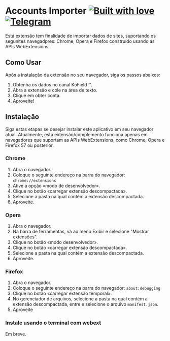 # Accounts Importer  [![Built with love](https://img.shields.io/badge/made%20with-javascript-yellow?style=for-the-badge)](https://github.com/rafahsilv247/Accounts-Importer/releases//latest) [![Telegram](https://img.shields.io/badge/Telegram-2CA5E0?style=for-the-badge&logo=telegram&logoColor=white)](https://t.me/KoField)

Está extensão tem finalidade de importar dados de sites, suportando os segunites navegadpres: Chrome, Opera e Firefox construído usando as APIs WebExtensions.

## Como Usar

Após a instalação da extensão no seu navegador, siga os passos abaixos:

1. Obtenha os dados no canal KoField ™.
2. Abra a extensão e cole na área de texto.
3. Clique em obter conta.
4. Aproveite!

## Instalação

Siga estas etapas se desejar instalar este aplicativo em seu navegador atual. Atualmente, esta extensão/complemento funciona apenas em navegadores que suportam as APIs WebExtensions, como Chrome, Opera e Firefox 57 ou posterior.

### Chrome

1. Abra o navegador.
2. Coloque o seguinte endereço na barra do navegador: ```chrome://extensions```
3. Ative a opção  «modo de desenvolvedor».
4. Clique no botão «carregar extensão descompactada».
5. Selecione a pasta na qual contém a extensão descompactada.
6. Aproveite.

### Opera

1. Abra o navegador.
2. Na barra de ferramentas, vá ao menu Exibir e selecione "Mostrar extensões".
3. Clique no botão «modo desenvolvedor».
4. Clique no botão «carregar extensão descompactada».
5. Selecione a pasta na qual contém a extensão descompactada.
6. Aproveite.

### Firefox

1. Abra o navegador.
2. Coloque o seguinte endereço na barra do navegador: ```about:debugging```
3. Clique no botão «carregar extensão temporal».
4. No gerenciador de arquivos, selecione a pasta na qual contém a extensão descompactada, entre e selecione o arquivo ```manifest.json```.
5. Aproveite

### Instale usando o terminal com webext

Em breve.